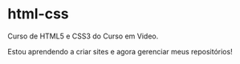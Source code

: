 # html-css
 Curso de HTML5 e CSS3 do Curso em Video.

 Estou aprendendo a criar sites e agora gerenciar meus repositórios!
